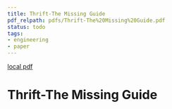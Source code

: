 ```yaml
---
title: Thrift-The Missing Guide
pdf_relpath: pdfs/Thrift-The%20Missing%20Guide.pdf
status: todo
tags:
- engineering
- paper
---
```


[local pdf](../../../pdfs/Thrift-The%20Missing%20Guide.pdf)

# Thrift-The Missing Guide
